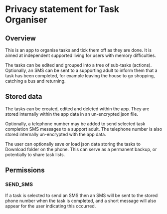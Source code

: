 # Privacy statement for Task Organiser
## Overview
This is an app to organise tasks and tick them off as they are done.  It is aimed at independent supported living for users with memory difficulties.

The tasks can be edited and grouped into a tree of sub-tasks (actions).  Optionally, an SMS can be sent to a supporting adult to inform them that a task has been completed, for example leaving the house to go shopping, catching a bus and returning.

## Stored data
The tasks can be created, edited and deleted within the app. They are stored internally within the app data in an un-encrypted json file.

Optionally, a telephone number may be added to send selected task completion SMS messages to a support adult.  The telephone number is also stored internally un-encrypted with the app data.

The user can optionally save or load json data storing the tasks to Download folder on the phone.  This can serve as a permanent backup, or potentially to share task lists.

## Permissions
### SEND_SMS
If a task is selected to send an SMS then an SMS will be sent to the stored phone number when the task is completed, and a short message will also appear for the user indicating this occurred.